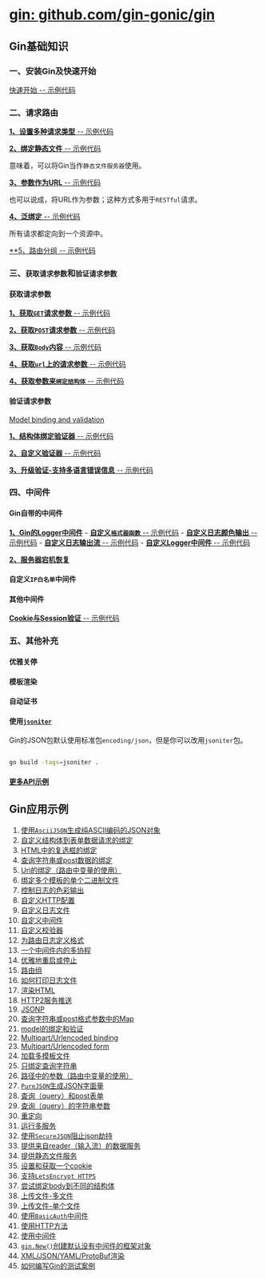 
# [gin: github.com/gin-gonic/gin](https://github.com/gin-gonic/gin)


## Gin基础知识


### 一、安装Gin及快速开始

[快速开始 -- 示例代码](quickstart/)


### 二、请求路由

[**1、设置多种请求类型** -- 示例代码](route/methods/)

[**2、绑定静态文件** -- 示例代码](route/statics/)

意味着，可以将Gin当作`静态文件服务器`使用。

[**3、参数作为URL** -- 示例代码](route/url2params/)

也可以说成，将URL作为参数；这种方式多用于`RESTful`请求。

[**4、泛绑定** -- 示例代码](route/generic/)

所有请求都定向到一个资源中。

[**5、路由分组 -- 示例代码](route/group/)


### 三、`获取请求参数`和`验证请求参数`

#### 获取请求参数

[**1、获取`GET`请求参数** -- 示例代码](request/data_get/)

[**2、获取`POST`请求参数** -- 示例代码](request/data_post_body/)

[**3、获取`Body`内容** -- 示例代码](request/data_post_body/)

[**4、获取`url`上的请求参数** -- 示例代码](request/data_urlparams/)

[**4、获取参数来`绑定结构体`** -- 示例代码](request/data2struct/)

#### 验证请求参数

[Model binding and validation](https://github.com/gin-gonic/gin#model-binding-and-validation)

[**1、结构体绑定验证器** -- 示例代码](request/data_validate/binding/)

[**2、自定义验证器** -- 示例代码](request/data_validate/custom/)

[**3、升级验证-支持多语言错误信息** -- 示例代码](request/data_validate/multilang/)


### 四、中间件

#### Gin自带的中间件

[**1、Gin的Logger中间件**](middleware/logger/README.md)
    - [**自定义`格式器函数`** -- 示例代码](middleware/logger/custom/formatter)
    - [**自定义日志颜色输出** -- 示例代码](middleware/logger/custom/color)
    - [**自定义日志输出流** -- 示例代码](middleware/logger/custom/writer)
    - [**自定义Logger中间件** -- 示例代码](middleware/logger/custom/logger)

[**2、服务器宕机恢复**](middleware/recovery/README.md)


#### 自定义`IP白名单`中间件


#### 其他中间件

[**Cookie与Session验证** -- 示例代码](middleware/session/)


### 五、其他补充


#### 优雅关停


#### 模板渲染


#### 自动证书


#### 使用[`jsoniter`](https://github.com/json-iterator/go)

Gin的JSON包默认使用标准包`encoding/json`，但是你可以改用`jsoniter`包。

```sh

go build -tags=jsoniter .

```


#### [更多API示例](https://github.com/gin-gonic/gin#api-examples)



## Gin应用示例

1. [使用`AsciiJSON`生成纯ASCII编码的JSON对象](expls/bind/renders/json/asciijson)
2. [自定义结构体到表单数据请求的绑定](expls/bind/model/bfrwcs)
3. [HTML中的复选框的绑定](expls/bind/renders/html/bhc)
4. [查询字符串或post数据的绑定](expls/bind/model/bqsopd)
5. [Uri的绑定（路由中变量的使用）](expls/bind/path/banduri)
6. [绑定多个模板的单个二进制文件](expls/bind/renders/html/basbwt)
7. [控制日志的色彩输出](expls/middleware/logger/cloc)
8. [自定义HTTP配置](expls/engine/chc)
9. [自定义日志文件](expls/middleware/logger/clf)
10. [自定义中间件](expls/middleware/logger/cm)
11. [自定义校验器](expls/middleware/validator/cv)
12. [为路由日志定义格式](expls/middleware/logger/dfftlor)
13. [一个中间件内的多协程](expls/middleware/giam)
14. [优雅地重启或停止](expls/engine/graceful/gros)
15. [路由组](expls/bind/path/gr)
16. [如何打印日志文件](expls/middleware/logger/htwlf)
17. [渲染HTML](expls/bind/renders/html/hr)
18. [HTTP2服务推送](expls/static/hsp)
19. [JSONP](expls/bind/renders/jsonp)
20. [查询字符串或post格式参数中的Map](expls/bind/queryandform/maqopp)
21. [model的绑定和验证](expls/bind/model/mbav)
22. [Multipart/Urlencoded binding](expls/bind/model/mub)
23. [Multipart/Urlencoded form](expls/bind/model/muf)
24. [加载多模板文件](expls/bind/renders/html/m)
25. [只绑定查询字符串](expls/bind/model/obqs)
26. [路径中的参数（路由中变量的使用）](expls/bind/path/pip)
27. [`PureJSON`生成JSON字面量](expls/bind/renders/json/purejson)
28. [查询（query）和post表单](expls/bind/queryandform/qapf)
29. [查询（query）的字符串参数](expls/bind/queryandform/qsp)
30. [重定向](expls/bind/redirect)
31. [运行多服务](expls/engine/rms)
32. [使用`SecureJSON`阻止json劫持](expls/bind/renders/json/securejson)
33. [提供来自reader（输入流）的数据服务](expls/bind/renders/sdfr)
34. [提供静态文件服务](expls/static/ssf)
35. [设置和获取一个cookie](expls/bind/cookie/sagac)
36. [支持`LetsEncrypt HTTPS`](expls/engine/sle)
37. [尝试绑定body到不同的结构体](expls/bind/model/ttbbids)
38. [上传文件-多文件](expls/bind/uploadfile/mf)
39. [上传文件-单个文件](expls/bind/uploadfile/sf)
40. [使用`BasicAuth`中间件](expls/middleware/basicauth)
41. [使用HTTP方法](expls/bind/httpmethod)
42. [使用中间件](expls/middleware/README.md)
43. [`gin.New()`创建默认没有中间件的框架对象](expls/engine/README.md)
44. [XML/JSON/YAML/ProtoBuf渲染](expls/bind/renders/quickstart)
45. [如何编写Gin的测试案例](expls/test/README.md)
